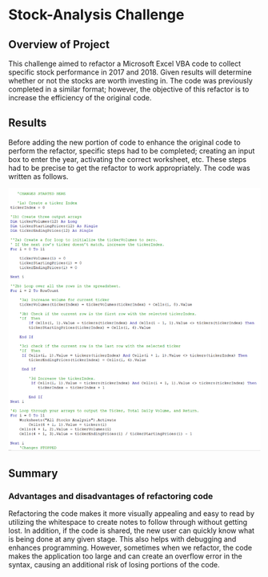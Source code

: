 # Stock-Analysis Challenge

## Overview of Project
This challenge aimed to refactor a Microsoft Excel VBA code to collect specific stock performance in 2017 and 2018. Given results will determine whether or not the stocks are worth investing in. The code was previously completed in a similar format; however, the objective of this refactor is to increase the efficiency of the original code.

## Results
Before adding the new portion of code to enhance the original code to perform the refactor, specific steps had to be completed;  creating an input box to enter the year, activating the correct worksheet, etc. These steps had to be precise to get the refactor to work appropriately. The code was written as follows.

![Image](https://github.com/Dibarra11/Stock-Analysis/blob/1983f6815cb33c3dd863189fdf1964b8e3d6e1ec/code.png)

## Summary

### Advantages and disadvantages of refactoring code
Refactoring the code makes it more visually appealing and easy to read by utilizing the whitespace to create notes to follow through without getting lost. In addition, if the code is shared, the new user can quickly know what is being done at any given stage. This also helps with debugging and enhances programming. However, sometimes when we refactor, the code makes the application too large and can create an overflow error in the syntax, causing an additional risk of losing portions of the code. 
